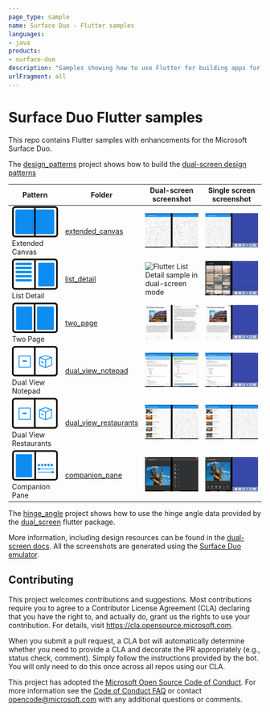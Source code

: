 ```yaml
---
page_type: sample
name: Surface Duo - Flutter samples
languages:
- java
products:
- surface-duo
description: "Samples showing how to use Flutter for building apps for the Surface Duo."
urlFragment: all
---
```

# Surface Duo Flutter samples

This repo contains Flutter samples with enhancements for the Microsoft Surface Duo.

The [design_patterns](https://github.com/microsoft/surface-duo-sdk-samples-flutter/tree/master/design_patterns/) project shows how to build the [dual-screen design patterns](https://docs.microsoft.com/en-us/dual-screen/introduction#dual-screen-app-patterns)

| Pattern | Folder | Dual-screen screenshot| Single screen screenshot|
| ----------- | ----------- | ----------- | ----------- |
| ![Extended Canvas design pattern](images/extended_canvas_icon.png)<br/>Extended Canvas | [extended_canvas](https://github.com/microsoft/surface-duo-sdk-samples-flutter/tree/master/design_patterns/lib/extended_canvas) | ![Flutter Extended Canvas sample in dual-screen mode](images/extended_canvas_dual.png) | ![Flutter Extended Canvas sample in single screen mode](images/extended_canvas_single.png) |
| ![List Detail design pattern](images/list_detail_icon.png)<br/>List Detail | [list_detail](https://github.com/microsoft/surface-duo-sdk-samples-flutter/tree/master/design_patterns/lib/list_detail) | ![Flutter List Detail sample in dual-screen mode](images/list_detail_dual.png) | ![Flutter List Detail sample in single screen mode](images/list_detail_single.png) |
| ![Two Page design pattern](images/two_page_icon.png)<br/>Two Page | [two_page](https://github.com/microsoft/surface-duo-sdk-samples-flutter/tree/master/design_patterns/lib/two_page) | ![Flutter Two Page sample in dual-screen mode](images/two_page_dual.png) | ![Flutter Two Page sample in single screen mode](images/two_page_single.png) |
| ![Dual View design pattern](images/dual_view_icon.png)<br/>Dual View<br/>Notepad | [dual_view_notepad](https://github.com/microsoft/surface-duo-sdk-samples-flutter/tree/master/design_patterns/lib/dual_view_notepad) | ![Flutter Dual View Notepad sample in dual-screen mode](images/dual_view_notepad_dual.png) | ![Flutter Dual View Notepad sample in single screen mode](images/dual_view_notepad_single.png) |
| ![Dual View design pattern](images/dual_view_icon.png)<br/>Dual View<br/>Restaurants | [dual_view_restaurants](https://github.com/microsoft/surface-duo-sdk-samples-flutter/tree/master/design_patterns/lib/dual_view_restaurants) | ![Flutter Dual View Restaurants sample in dual-screen mode](images/dual_view_restaurants_dual.png) | ![Flutter Dual View Restaurants sample in single screen mode](images/dual_view_restaurants_single.png) |
| ![Companion Pane design pattern](images/companion_pane_icon.png)<br/>Companion Pane | [companion_pane](https://github.com/microsoft/surface-duo-sdk-samples-flutter/tree/master/design_patterns/lib/companion_pane) | ![Flutter Companion Pane sample in dual-screen mode](images/companion_pane_dual.png) | ![Flutter Companion Pane sample in single screen mode](images/companion_pane_single.png) |

The [hinge_angle](https://github.com/microsoft/surface-duo-sdk-samples-flutter/tree/master/design_patterns/lib/hinge_angle) project shows how to use the hinge angle data provided by the [dual_screen](https://pub.dev/packages/dual_screen) flutter package.

More information, including design resources can be found in the [dual-screen docs](https://docs.microsoft.com/dual-screen/). All the screenshots are generated using the [Surface Duo emulator](https://docs.microsoft.com/dual-screen/android/emulator/).

## Contributing

This project welcomes contributions and suggestions.  Most contributions require you to agree to a
Contributor License Agreement (CLA) declaring that you have the right to, and actually do, grant us
the rights to use your contribution. For details, visit https://cla.opensource.microsoft.com.

When you submit a pull request, a CLA bot will automatically determine whether you need to provide
a CLA and decorate the PR appropriately (e.g., status check, comment). Simply follow the instructions
provided by the bot. You will only need to do this once across all repos using our CLA.

This project has adopted the [Microsoft Open Source Code of Conduct](https://opensource.microsoft.com/codeofconduct/).
For more information see the [Code of Conduct FAQ](https://opensource.microsoft.com/codeofconduct/faq/) or
contact [opencode@microsoft.com](mailto:opencode@microsoft.com) with any additional questions or comments.
